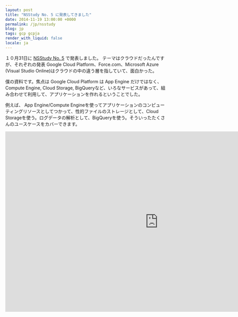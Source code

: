 ```yaml
---
layout: post
title: "NSStudy No. 5 に発表してきました"
date: 2014-11-19 13:00:00 +0000
permalink: /jp/nsstudy
blog: jp
tags: gcp gcpja
render_with_liquid: false
locale: ja
---
```


１０月31日に [NSStudy No. 5](http://nsstudy.connpass.com/event/9408/) で発表しました。 テーマはクラウドだったんですが、それぞれの発表 Google Cloud Platform、Force.com、Microsoft Azure (Visual Studio Online)はクラウドの中の違う層を指していて、面白かった。

僕の資料です。焦点は Google Cloud Platform は App Engine だけではなく、Compute Engine, Cloud Storage, BigQueryなど、いろなサービスがあって、組み合わせて利用して、アプリケーションを作れるということでした。

例えば、 App Engine/Compute Engineを使ってアプリケーションのコンピューティングリソースとしてつかって、性的ファイルのストレージとして、Cloud Storageを使う。ログデータの解析として、BigQueryを使う。そういったたくさんのユースケースをカバーできます。

<iframe src="https://docs.google.com/presentation/d/17MO6PSb100-MjBN9m4URIvpx_LZO4l9nc1sJxjLBIlY/embed?start=false&loop=false&delayms=3000" frameborder="0" width="960" height="569" allowfullscreen="true" mozallowfullscreen="true" webkitallowfullscreen="true"></iframe>
